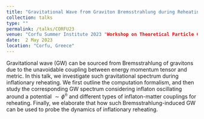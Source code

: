 ```yaml
---
title: "Gravitational Wave from Graviton Bremsstrahlung during Reheating"
collection: talks
type: ""
permalink: /talks/CORFU23
venue: "Corfu Summer Institute 2023 "Workshop on Theoretical Particle Cosmology in the Early and Late Universe (CORFU2023)"
date:  2 May 2023
location: "Corfu, Greece"
---
```


Gravitational wave (GW) can be sourced from Bremsstrahlung of gravitons due to  the unavoidable coupling between energy momentum tensor and metric.  In this talk, we investigate such  gravitational spectrum during inflationary reheating. We first outline the computation formalism, and then study the corresponding  GW spectrum considering inflaton oscillating around a potential $\sim \phi^{n}$ and different types of inflaton-matter couplings for reheating. Finally, we elaborate that how such Bremsstrahlung-induced GW can be used to probe the dynamics of inflationary reheating.
